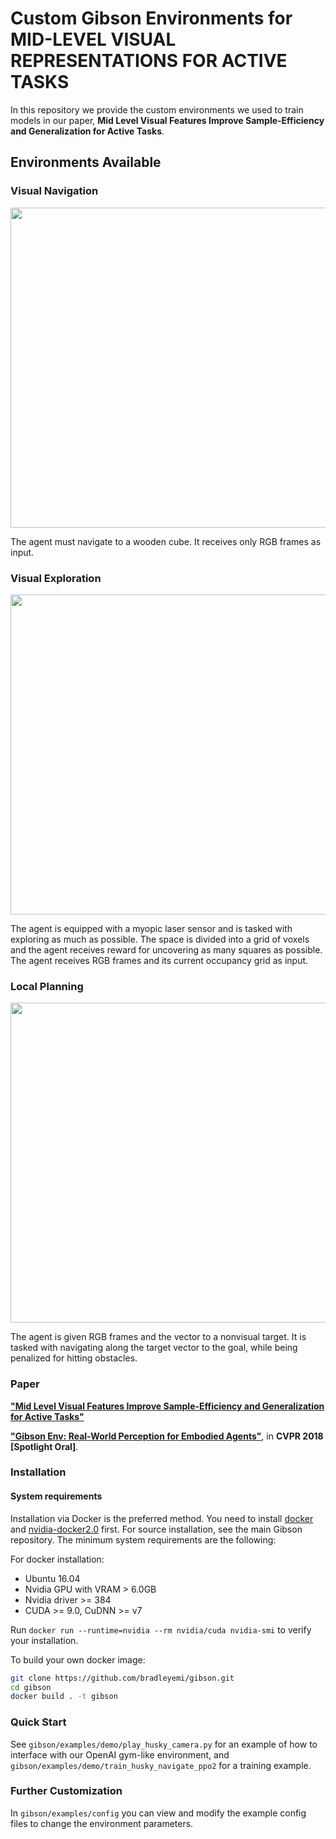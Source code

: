 # Custom Gibson Environments for MID-LEVEL VISUAL REPRESENTATIONS FOR ACTIVE TASKS

In this repository we provide the custom environments we used to train models in our paper, **Mid Level Visual Features Improve Sample-Efficiency and Generalization for Active Tasks**. 

## Environments Available

### Visual Navigation

<img src=misc/visual_navigation.gif width=512>

The agent must navigate to a wooden cube. It receives only RGB frames as input.

### Visual Exploration

<img src=misc/visual_exploration.gif width=512>

The agent is equipped with a myopic laser sensor and is tasked with exploring as much as possible. The space is divided into a grid of voxels and the agent receives reward for uncovering as many squares as possible. The agent receives RGB frames and its current occupancy grid as input.

### Local Planning

<img src=misc/local_planning.gif width="512">

The agent is given RGB frames and the vector to a nonvisual target. It is tasked with navigating along the target vector to the goal, while being penalized for hitting obstacles. 
 

### Paper

**["Mid Level Visual Features Improve Sample-Efficiency and Generalization for Active Tasks"](http://perceptual/actor)**

**["Gibson Env: Real-World Perception for Embodied Agents"](http://gibson.vision/)**, in **CVPR 2018 [Spotlight Oral]**.

### Installation

#### System requirements

Installation via Docker is the preferred method. You need to install [docker](https://docs.docker.com/engine/installation/) and [nvidia-docker2.0](https://github.com/nvidia/nvidia-docker/wiki/Installation-(version-2.0)) first. For source installation, see the main Gibson repository. The minimum system requirements are the following:

For docker installation: 
- Ubuntu 16.04
- Nvidia GPU with VRAM > 6.0GB
- Nvidia driver >= 384
- CUDA >= 9.0, CuDNN >= v7

Run `docker run --runtime=nvidia --rm nvidia/cuda nvidia-smi` to verify your installation.

To build your own docker image:

```bash
git clone https://github.com/bradleyemi/gibson.git
cd gibson
docker build . -t gibson
```

### Quick Start

See `gibson/examples/demo/play_husky_camera.py` for an example of how to interface with our OpenAI gym-like environment, and `gibson/examples/demo/train_husky_navigate_ppo2` for a training example.

### Further Customization

In `gibson/examples/config` you can view and modify the example config files to change the environment parameters.
